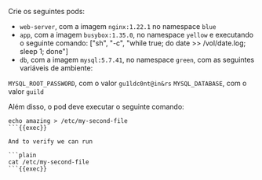 
Crie os seguintes pods:
<br>

- `web-server`, com a imagem `nginx:1.22.1` no namespace `blue`
- `app`, com a imagem `busybox:1.35.0`, no namespace `yellow` e executando o seguinte comando: ["sh", "-c", "while true; do date >> /vol/date.log; sleep 1; done"]
- `db`, com a imagem `mysql:5.7.41`, no namespace `green`, com as seguintes variáveis de ambiente:

`MYSQL_ROOT_PASSWORD`, com o valor `gu1ldc0nt@in&rs`
`MYSQL_DATABASE`, com o valor `guild`

Além disso, o pod deve executar o seguinte comando:



```plain
echo amazing > /etc/my-second-file
```{{exec}}

And to verify we can run

```plain
cat /etc/my-second-file
```{{exec}}
